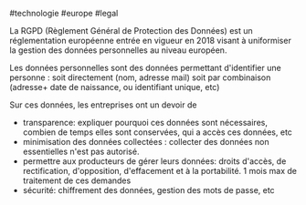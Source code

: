#technologie #europe #legal 

La RGPD (Règlement Général de Protection des Données) est un réglementation européenne entrée en vigueur en 2018 visant à uniformiser la gestion des données personnelles au niveau européen.

Les données personnelles sont des données permettant d'identifier une personne : soit directement (nom, adresse mail) soit par combinaison (adresse+ date de naissance, ou identifiant unique, etc)

Sur ces données, les entreprises ont un devoir de 
- transparence: expliquer pourquoi ces données sont nécessaires, combien de temps elles sont conservées, qui a accès ces données, etc
- minimisation des données collectées : collecter des données non essentielles n'est pas autorisé.
- permettre aux producteurs de gérer leurs données: droits d'accès, de rectification, d'opposition, d'effacement et à la portabilité. 1 mois max de traitement de ces demandes
- sécurité: chiffrement des données, gestion des mots de passe, etc